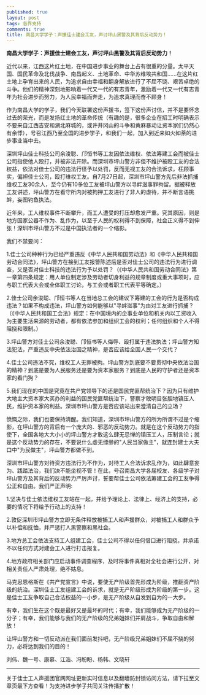 ```yaml
---
published: true
layout: post
tags: 各界支持
comments: true
title: 南昌大学学子：声援佳士建会工友，声讨坪山黑警及其背后反动势力！
---
```


**南昌大学学子：声援佳士建会工友，声讨坪山黑警及其背后反动势力！**

近代以来，江西这片红土地，在中国进步事业的舞台上占有很重的分量。太平天国、国民革命及北伐战争、南昌起义、土地革命、中华苏维埃共和国......在这片红土地上孕育出来的人民，为追求自由幸福和翻身解放进行了不屈不饶、艰苦卓绝的斗争。他们的精神深刻地影响着一代又一代的有志青年，激励着一代又一代有志青年为社会进步而努力，为人民幸福而奔走，为追求真理而奋不顾身！

作为南昌大学的学子，我们今天联署这份声援书，签下这份声讨信，并不是要怀念过去的荣光，而是发扬红土地的革命传统（有趣的是，很多企业在招工时明确表示不要来自江西吉安和湖北麻城的，或许井冈山的斗争和黄麻暴动让资本家们仍然心有余悸），号召江西乃至全国的进步学子，和我们一起，加入到近来如火如荼的进步事业当中去。

深圳坪山佳士科技公司余浚聪、邝恒书等工友因依法维权、依法筹建工会而被佳士公司指使他人殴打，并被非法开除。而深圳市坪山警方非但不维护被殴工友的合法权益，依法对佳士公司的违法行径予以处罚，反而无视工友的合法诉求，枉顾事实，偏袒佳士公司，殴打维权工友。自7月27日起，深圳市坪山警方先后非法抓捕维权工友30余人，至今仍有10多位工友被坪山警方以寻衅滋事罪拘留。据被释放工友讲述，坪山警方在看守所内对被拘押工友进行了非人的虐待，并不断言语挑衅，妄图钓鱼执法。

近年来，工人维权事件不断攀升，而工人遭受的打压却愈发严重。究其原因，则是地方国家公器不作为、乱作为，以至于人民的权利得不到保障，社会正义得不到伸张！深圳市坪山警方不过是中国执法者的一个缩影。

我们不禁要问：

1.佳士公司种种行为已经严重违反《中华人民共和国劳动法》和《中华人民共和国劳动合同法》，坪山警方在接到工友报警陈述后是否对佳士公司的违法行为进行调查，又是否对佳士科技的违法行为予以处罚？（《中华人民共和国劳动合同法》第一章第四条规定：用人单位制定涉及劳动者切身利益的规章制度或重大事项时，应与职工代表大会或全体职工讨论，与工会或者职工代表平等确定。）

2.佳士公司余浚聪、邝恒书等人在当地总工会的建议下筹建的工会的行为是否构成违法？如果不构成违法，坪山警方如何能够以"寻衅滋事"为由对工友进行抓捕？（《中华人民共和国工会法》规定：在中国境内的企事业单位和机关内以工资收入为主要生活来源的劳动者，都有依法参加和组织工会的权利；任何组织和个人不得阻挠和限制。）

3.坪山警方对佳士公司余浚聪、邝恒书等人侮辱、殴打属于违法执法；坪山警方知法犯法，严重违反中央依法治国之精神，是否应该给全国人民一个交代？

4.佳士公司违法不究，维权工人无罪被拘。坪山警方到底要不要贯彻中央依法治国的精神？到底是要为人民服务还是要为资本家服务？到底是人民的守护者还是资本家的看门狗？

5.我们现在的中国是究竟在共产党领导下的还是国民党匪帮统治下？因为只有维护大地主大资本家大买办的利益的国民党匪帮统治下，警察才敢明目张胆地镇压人民，维护资本家的利益。深圳市坪山警方是否应该站出来澄清自己的立场？

愤慨之际，我们也要保持清醒。我们知道，深圳市坪山警方的所为所谓不过是个缩影，在坪山警方的背后有一个庞大的、邪恶的反动势力。就是在这个反动势力的指使下，全国各地大大小小的坪山警方才敢这么肆无忌惮的镇压工人，压制言论；就是这个反动势力的存在，不要说什么虚无缥缈的"人民当家做主"，就连封建士大夫口中"为民做主"，坪山警方都做不到。

深圳市坪山警方对待资方违法行为不作为，对待工人合法诉求乱作为，如此肆意妄为、践踏法治，我们决不能坐视不管！在此，号召南昌大学各届校友、各级学子对坪山警方及其背后的反动势力严厉声讨，誓要帮佳士公司依法筹建工会的工友争得公正和自由。我们严正声明:

1.坚决与佳士依法维权工友站在一起，并给予理论上、法律上、经济上的支持，必要的情况下将给予行动上的支持！

2.敦促深圳市坪山警方立即无条件释放被捕工人和声援群众，对被捕工人和群众予以补偿和抚恤，并严惩打人黑警察和黑社会。

3.地方总工会依法支持工人组建工会，佳士公司不得以任何借口进行阻挠，并承诺不以任何方式对建会工人进行打击报复。

4.地方政府相关部门应启动事件调查程序，及时将事件真相对全社会进行公开，对相关责任人严肃处理，绝不姑息。

马克思恩格斯在《共产党宣言》中说，要使无产阶级首先形成为阶级，推翻资产阶级的统治。深圳佳士工友组建工会的诉求，就是无产阶级形成为阶级的第一步。这是佳士工友争取自己合法权益的一小步，是无产阶级从自发到自为的一大步。

有幸，我们生在这个既是最好又是最坏的时代；有幸，我们能够成为无产阶级的一分子；有幸，我们能够与我们的无产阶级的兄弟姐妹们并肩战斗，争取自由和解放！

让坪山警方和一切反动派在我们面前发抖吧，无产阶级兄弟姐妹们不屈不挠的努力，必将达到我们的目的！

刘伟、魏一号、康慕、江浩、冯盼盼、杨韩、文晓轩

---
关于佳士工人声援团官网网址更新实时信息以及翻墙防封锁访问方法，请下拉至文章页最下方查看！为支持进步学子共同关注传播扩散！
